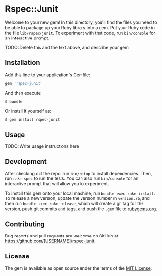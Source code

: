 # Rspec::Junit

Welcome to your new gem! In this directory, you'll find the files you need to be able to package up your Ruby library into a gem. Put your Ruby code in the file `lib/rspec/junit`. To experiment with that code, run `bin/console` for an interactive prompt.

TODO: Delete this and the text above, and describe your gem

## Installation

Add this line to your application's Gemfile:

```ruby
gem 'rspec-junit'
```

And then execute:

    $ bundle

Or install it yourself as:

    $ gem install rspec-junit

## Usage

TODO: Write usage instructions here

## Development

After checking out the repo, run `bin/setup` to install dependencies. Then, run `rake spec` to run the tests. You can also run `bin/console` for an interactive prompt that will allow you to experiment.

To install this gem onto your local machine, run `bundle exec rake install`. To release a new version, update the version number in `version.rb`, and then run `bundle exec rake release`, which will create a git tag for the version, push git commits and tags, and push the `.gem` file to [rubygems.org](https://rubygems.org).

## Contributing

Bug reports and pull requests are welcome on GitHub at https://github.com/[USERNAME]/rspec-junit.


## License

The gem is available as open source under the terms of the [MIT License](http://opensource.org/licenses/MIT).

